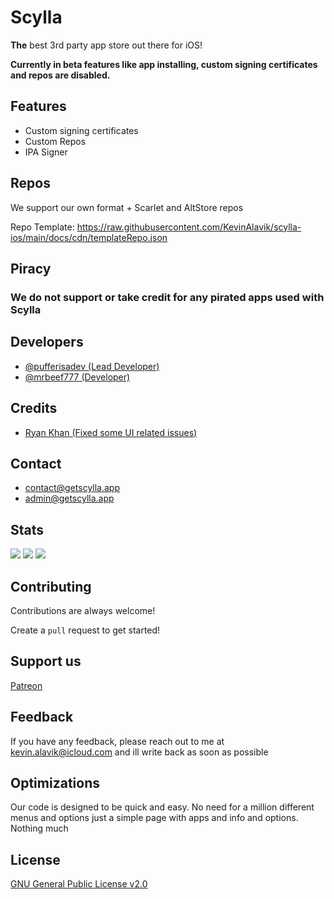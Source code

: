 # Scylla

**The**  best 3rd party app store out there for iOS!

**Currently in beta features like app installing, custom signing certificates and repos are disabled.**

## Features

- Custom signing certificates
- Custom Repos
- IPA Signer

## Repos

We support our own format + Scarlet and AltStore repos 

Repo Template: https://raw.githubusercontent.com/KevinAlavik/scylla-ios/main/docs/cdn/templateRepo.json

## Piracy

### We **do not** support or take credit for any pirated apps used with Scylla

## Developers

 - [@pufferisadev (Lead Developer)](https://twitter.com/pufferisadev)
 - [@mrbeef777 (Developer)](https://twitter.com/mrbeef777)

## Credits

 - [Ryan Khan (Fixed some UI related issues)](https://github.com/iRayanKhan)

## Contact

 - contact@getscylla.app
 - admin@getscylla.app

## Stats
![](https://img.shields.io/github/downloads/KevinAlavik/scylla-ios/total)
![](https://img.shields.io/github/repo-size/kevinalavik/scylla-ios)
![](https://img.shields.io/github/stars/kevinalavik/scylla-ios)

## Contributing

Contributions are always welcome!

Create a `pull` request to get started!


## Support us
[Patreon](https://www.patreon.com/ScyllaDevelopmentTeam)

## Feedback

If you have any feedback, please reach out to me at kevin.alavik@icloud.com and ill write back as soon as possible


## Optimizations

Our code is designed to be quick and easy. No need for a million different menus and options just a simple page with apps and info and options. Nothing much
## License

[GNU General Public License v2.0](https://choosealicense.com/licenses/gpl-2.0/)

